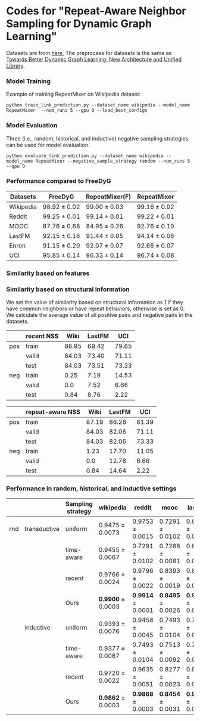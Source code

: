 # Codes for "Repeat-Aware Neighbor Sampling for Dynamic Graph Learning"


Datasets are from [here](https://zenodo.org/records/7213796#.Y1cO6y8r30o), The preprocess for datasets is the same as [Towards Better Dynamic Graph Learning: New Architecture and Unified Library](https://github.com/yule-BUAA/DyGLib).


### Model Training

Example of training RepeatMixer on Wikipedia dataset:

```python train_link_prediction.py --dataset_name wikipedia --model_name RepeatMixer  --num_runs 5 --gpu 0 --load_best_configs```

### Model Evaluation

Three (i.e., random, historical, and inductive) negative sampling strategies can be used for model evaluation.

```python evaluate_link_prediction.py --dataset_name wikipedia --model_name RepeatMixer --negative_sample_strategy random --num_runs 5 --gpu 0```

### Performance compared to FreeDyG

| Datasets  | FreeDyG         | RepeatMixer(F)  | RepeatMixer |
| --------- | --------------- | --------------- | ----------- |
| Wikipedia | 98.92 ± 0.02 | 99.00 ± 0.03 | 99.16 ± 0.02|
| Reddit    | 99.25 ± 0.01 | 99.14 ± 0.01 | 99.22 ± 0.01|
| MOOC      | 87.76 ± 0.68 | 84.95 ± 0.26 | 92.76 ± 0.10|
| LastFM    | 92.15 ± 0.16 | 91.44 ± 0.05 | 94.14 ± 0.06|
| Enron     | 91.15 ± 0.20   | 92.07 ± 0.07   |  92.66 ± 0.07|
| UCI       | 95.85 ± 0.14   | 96.33 ± 0.14  | 96.74 ± 0.08|

### Similarity based on features

### Similarity based on structural information
We set the value of similarity based on structural information as 1 if they have common neighbors or have repeat behaviors, otherwise is set as 0. We calculate the average value of all positive pairs and negative pairs in the datasets.

||recent NSS|Wiki|LastFM|UCI|
|-|-|-|-|-|
|pos|train|86.95|69.42|79.65|
||valid|84.03|73.40|71.11|
||test |84.03|73.51|73.33|
|neg|train|0.25|7.19|14.53|
||valid|0.0|7.52|6.66| 
||test|0.84|8.76|2.22|

||repeat-aware NSS|Wiki|LastFM|UCI|
|-|-|-|-|-|
|pos|train|87.19|86.28|81.39|
||valid|84.03|82.06|71.11|
||test|84.03|82.06|73.33|
|neg|train|1.23|17.70|11.05|
||valid|0.0|12.78|6.66|
||test|0.84|14.64|2.22|

### Performance in random, historical, and inductive settings


|            |                 | Sampling strategy | wikipedia       | reddit          | mooc            | lastfm          | enron           | uci             |
| ---------- | --------------- | ----------------- | --------------- | --------------- | --------------- | --------------- | --------------- | --------------- |
| rnd        | transductive    | uniform           | 0.9475 ± 0.0073 | 0.9753 ± 0.0015 | 0.7291 ± 0.0102 | 0.6715 ± 0.0032 | 0.7022 ± 0.0208 | 0.8902 ± 0.0060 |
|            |            | time-aware | 0.9455 ± 0.0067 | 0.7291 ± 0.0102   | 0.7288 ± 0.0081 | 0.6647 ± 0.0013 | 0.7074 ± 0.0156 | 0.8887 ± 0.0073 |
|            |            | recent     | 0.9766 ± 0.0024 | 0.9796 ± 0.0022   | 0.8393 ± 0.0019 | 0.8224 ± 0.0021 | 0.8461 ± 0.0178 | 0.9451 ± 0.0016 |
|            |            | Ours       | **0.9900** ± 0.0003 | **0.9914** ± 0.0001 | **0.8495** ± 0.0026 | **0.9144** ± 0.0005 | **0.9207** ± 0.0007 | **0.9633** ± 0.0014 |
|            | inductive  | uniform         | 0.9393 ± 0.0076   | 0.9458 ± 0.0045 | 0.7493 ± 0.0104 | 0.7639 ± 0.0024 | 0.5654 ± 0.0077 | 0.8388 ± 0.0073 |
|            |            | time-aware | 0.9377 ± 0.0067 | 0.7493 ± 0.0104   | 0.7513 ± 0.0092 | 0.7601 ± 0.0016 | 0.5681 ± 0.0204 | 0.8405 ± 0.0110 |
|            |            | recent     | 0.9720 ± 0.0022 | 0.9635 ± 0.0051   | 0.8277 ± 0.0023 | 0.8660 ± 0.0033 | 0.7784 ± 0.0199 | 0.9223 ± 0.0020 |
|            |            | Ours       | **0.9862** ± 0.0003 | **0.9868** ± 0.0003 | **0.8454** ± 0.0031 | **0.9295** ± 0.0012 | **0.8816** ± 0.0022 | **0.9476** ± 0.0008 |

